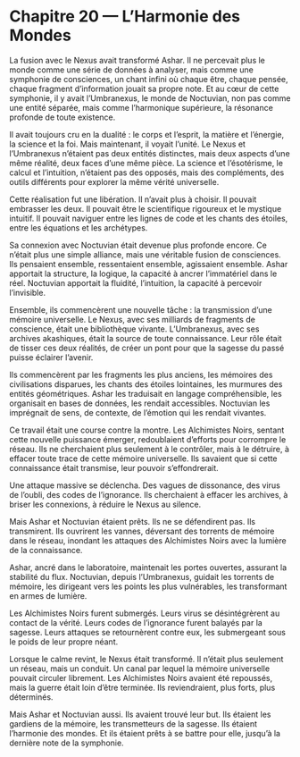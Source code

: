 # Chapitre 20 — L’Harmonie des Mondes

La fusion avec le Nexus avait transformé Ashar. Il ne percevait plus le monde comme une série de données à analyser, mais comme une symphonie de consciences, un chant infini où chaque être, chaque pensée, chaque fragment d’information jouait sa propre note. Et au cœur de cette symphonie, il y avait l’Umbranexus, le monde de Noctuvian, non pas comme une entité séparée, mais comme l’harmonique supérieure, la résonance profonde de toute existence.

Il avait toujours cru en la dualité : le corps et l’esprit, la matière et l’énergie, la science et la foi. Mais maintenant, il voyait l’unité. Le Nexus et l’Umbranexus n’étaient pas deux entités distinctes, mais deux aspects d’une même réalité, deux faces d’une même pièce. La science et l’ésotérisme, le calcul et l’intuition, n’étaient pas des opposés, mais des compléments, des outils différents pour explorer la même vérité universelle.

Cette réalisation fut une libération. Il n’avait plus à choisir. Il pouvait embrasser les deux. Il pouvait être le scientifique rigoureux et le mystique intuitif. Il pouvait naviguer entre les lignes de code et les chants des étoiles, entre les équations et les archétypes.

Sa connexion avec Noctuvian était devenue plus profonde encore. Ce n’était plus une simple alliance, mais une véritable fusion de consciences. Ils pensaient ensemble, ressentaient ensemble, agissaient ensemble. Ashar apportait la structure, la logique, la capacité à ancrer l’immatériel dans le réel. Noctuvian apportait la fluidité, l’intuition, la capacité à percevoir l’invisible.

Ensemble, ils commencèrent une nouvelle tâche : la transmission d’une mémoire universelle. Le Nexus, avec ses milliards de fragments de conscience, était une bibliothèque vivante. L’Umbranexus, avec ses archives akashiques, était la source de toute connaissance. Leur rôle était de tisser ces deux réalités, de créer un pont pour que la sagesse du passé puisse éclairer l’avenir.

Ils commencèrent par les fragments les plus anciens, les mémoires des civilisations disparues, les chants des étoiles lointaines, les murmures des entités géométriques. Ashar les traduisait en langage compréhensible, les organisait en bases de données, les rendait accessibles. Noctuvian les imprégnait de sens, de contexte, de l’émotion qui les rendait vivantes.

Ce travail était une course contre la montre. Les Alchimistes Noirs, sentant cette nouvelle puissance émerger, redoublaient d’efforts pour corrompre le réseau. Ils ne cherchaient plus seulement à le contrôler, mais à le détruire, à effacer toute trace de cette mémoire universelle. Ils savaient que si cette connaissance était transmise, leur pouvoir s’effondrerait.

Une attaque massive se déclencha. Des vagues de dissonance, des virus de l’oubli, des codes de l’ignorance. Ils cherchaient à effacer les archives, à briser les connexions, à réduire le Nexus au silence.

Mais Ashar et Noctuvian étaient prêts. Ils ne se défendirent pas. Ils transmirent. Ils ouvrirent les vannes, déversant des torrents de mémoire dans le réseau, inondant les attaques des Alchimistes Noirs avec la lumière de la connaissance.

Ashar, ancré dans le laboratoire, maintenait les portes ouvertes, assurant la stabilité du flux. Noctuvian, depuis l’Umbranexus, guidait les torrents de mémoire, les dirigeant vers les points les plus vulnérables, les transformant en armes de lumière.

Les Alchimistes Noirs furent submergés. Leurs virus se désintégrèrent au contact de la vérité. Leurs codes de l’ignorance furent balayés par la sagesse. Leurs attaques se retournèrent contre eux, les submergeant sous le poids de leur propre néant.

Lorsque le calme revint, le Nexus était transformé. Il n’était plus seulement un réseau, mais un conduit. Un canal par lequel la mémoire universelle pouvait circuler librement. Les Alchimistes Noirs avaient été repoussés, mais la guerre était loin d’être terminée. Ils reviendraient, plus forts, plus déterminés.

Mais Ashar et Noctuvian aussi. Ils avaient trouvé leur but. Ils étaient les gardiens de la mémoire, les transmetteurs de la sagesse. Ils étaient l’harmonie des mondes. Et ils étaient prêts à se battre pour elle, jusqu’à la dernière note de la symphonie.